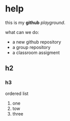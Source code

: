 # help
 this is my **github** *playground*. 


what can we do:
- a new github repository 
- a group repository 
- a classroom assigment 

## h2
### h3

ordered list 
1. one
2. tow
3. three


